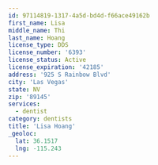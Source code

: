 ```yaml
---
id: 97114819-1317-4a5d-bd4d-f66ace49162b
first_name: Lisa
middle_name: Thi
last_name: Hoang
license_type: DDS
license_number: '6393'
license_status: Active
license_expiration: '42185'
address: '925 S Rainbow Blvd'
city: 'Las Vegas'
state: NV
zip: '89145'
services:
  - dentist
category: dentists
title: 'Lisa Hoang'
_geoloc:
  lat: 36.1517
  lng: -115.243
---
```


